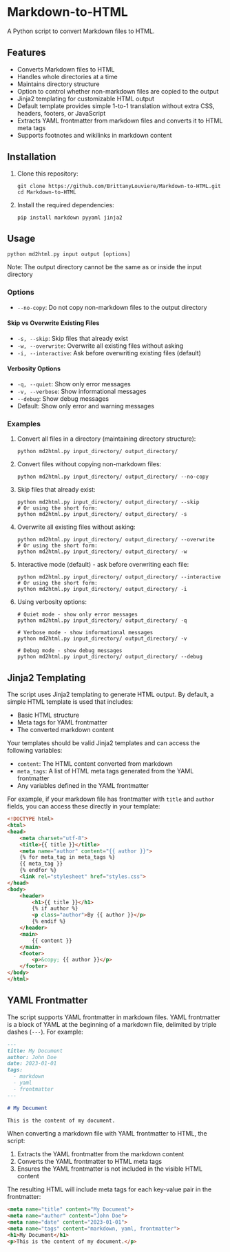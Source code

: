 # Markdown-to-HTML

A Python script to convert Markdown files to HTML.

## Features

- Converts Markdown files to HTML
- Handles whole directories at a time
- Maintains directory structure
- Option to control whether non-markdown files are copied to the output
- Jinja2 templating for customizable HTML output
- Default template provides simple 1-to-1 translation without extra CSS, headers, footers, or JavaScript
- Extracts YAML frontmatter from markdown files and converts it to HTML meta tags
- Supports footnotes and wikilinks in markdown content

## Installation

1. Clone this repository:
   ```
   git clone https://github.com/BrittanyLouviere/Markdown-to-HTML.git
   cd Markdown-to-HTML
   ```

2. Install the required dependencies:
   ```
   pip install markdown pyyaml jinja2
   ```

## Usage

```
python md2html.py input output [options]
```

Note: The output directory cannot be the same as or inside the input directory

### Options

- `--no-copy`: Do not copy non-markdown files to the output directory

#### Skip vs Overwrite Existing Files

- `-s, --skip`: Skip files that already exist
- `-w, --overwrite`: Overwrite all existing files without asking
- `-i, --interactive`: Ask before overwriting existing files (default)

#### Verbosity Options

- `-q, --quiet`: Show only error messages
- `-v, --verbose`: Show informational messages
- `--debug`: Show debug messages
- Default: Show only error and warning messages

### Examples

1. Convert all files in a directory (maintaining directory structure):
   ```
   python md2html.py input_directory/ output_directory/
   ```

2. Convert files without copying non-markdown files:
   ```
   python md2html.py input_directory/ output_directory/ --no-copy
   ```

3. Skip files that already exist:
   ```
   python md2html.py input_directory/ output_directory/ --skip
   # Or using the short form:
   python md2html.py input_directory/ output_directory/ -s
   ```

4. Overwrite all existing files without asking:
   ```
   python md2html.py input_directory/ output_directory/ --overwrite
   # Or using the short form:
   python md2html.py input_directory/ output_directory/ -w
   ```

5. Interactive mode (default) - ask before overwriting each file:
   ```
   python md2html.py input_directory/ output_directory/ --interactive
   # Or using the short form:
   python md2html.py input_directory/ output_directory/ -i
   ```

6. Using verbosity options:
   ```
   # Quiet mode - show only error messages
   python md2html.py input_directory/ output_directory/ -q

   # Verbose mode - show informational messages
   python md2html.py input_directory/ output_directory/ -v

   # Debug mode - show debug messages
   python md2html.py input_directory/ output_directory/ --debug
   ```

## Jinja2 Templating

The script uses Jinja2 templating to generate HTML output. By default, a simple HTML template is used that includes:
- Basic HTML structure
- Meta tags for YAML frontmatter
- The converted markdown content

Your templates should be valid Jinja2 templates and can access the following variables:

- `content`: The HTML content converted from markdown
- `meta_tags`: A list of HTML meta tags generated from the YAML frontmatter
- Any variables defined in the YAML frontmatter

For example, if your markdown file has frontmatter with `title` and `author` fields, you can access these directly in your template:

```html
<!DOCTYPE html>
<html>
<head>
    <meta charset="utf-8">
    <title>{{ title }}</title>
    <meta name="author" content="{{ author }}">
    {% for meta_tag in meta_tags %}
    {{ meta_tag }}
    {% endfor %}
    <link rel="stylesheet" href="styles.css">
</head>
<body>
    <header>
        <h1>{{ title }}</h1>
        {% if author %}
        <p class="author">By {{ author }}</p>
        {% endif %}
    </header>
    <main>
        {{ content }}
    </main>
    <footer>
        <p>&copy; {{ author }}</p>
    </footer>
</body>
</html>
```

## YAML Frontmatter

The script supports YAML frontmatter in markdown files. YAML frontmatter is a block of YAML at the beginning of a markdown file, delimited by triple dashes (`---`). For example:

```markdown
---
title: My Document
author: John Doe
date: 2023-01-01
tags:
  - markdown
  - yaml
  - frontmatter
---

# My Document

This is the content of my document.
```

When converting a markdown file with YAML frontmatter to HTML, the script:
1. Extracts the YAML frontmatter from the markdown content
2. Converts the YAML frontmatter to HTML meta tags
3. Ensures the YAML frontmatter is not included in the visible HTML content

The resulting HTML will include meta tags for each key-value pair in the frontmatter:

```html
<meta name="title" content="My Document">
<meta name="author" content="John Doe">
<meta name="date" content="2023-01-01">
<meta name="tags" content="markdown, yaml, frontmatter">
<h1>My Document</h1>
<p>This is the content of my document.</p>
```
